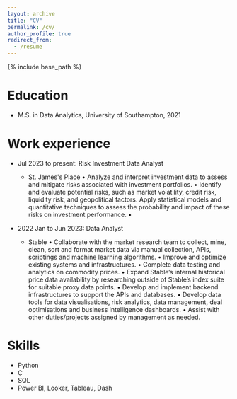 ```yaml
---
layout: archive
title: "CV"
permalink: /cv/
author_profile: true
redirect_from:
  - /resume
---
```


{% include base_path %}

Education
======
* M.S. in Data Analytics, University of Southampton, 2021

Work experience
======

* Jul 2023 to present: Risk Investment Data Analyst
  * St. James's Place
 •	Analyze and interpret investment data to assess and mitigate risks associated with investment portfolios.
 • Identify and evaluate potential risks, such as market volatility, credit risk, liquidity risk, and geopolitical factors. Apply statistical models and quantitative techniques to assess the probability and impact of these risks on investment performance.
•


* 2022 Jan to Jun 2023: Data Analyst
  * Stable 
 •	Collaborate with the market research team to collect, mine, clean, sort and format market data via manual collection, APIs, scriptings and machine learning algorithms.
	•	Improve and optimize existing systems and infrastructures.
	•	Complete data testing and analytics on commodity prices.
	•	Expand Stable’s internal historical price data availability by researching outside of Stable’s index suite for suitable proxy data points.
	•	Develop and implement backend infrastructures to support the APIs and databases.
	•	Develop data tools for data visualisations, risk analytics, data management, deal optimisations and business intelligence dashboards.
	•	Assist with other duties/projects assigned by management as needed.
<!-- ![image](https://user-images.githubusercontent.com/72903701/221375621-8a6d0db3-1968-40db-b0dc-22cfb0cc6494.png)
 -->
  
Skills
======
* Python 
* C
* SQL
* Power BI, Looker, Tableau, Dash
